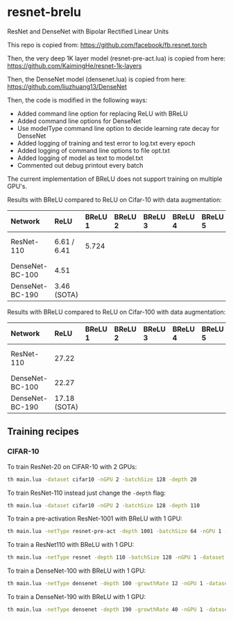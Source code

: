 # resnet-brelu
ResNet and DenseNet with Bipolar Rectified Linear Units

This repo is copied from:
https://github.com/facebook/fb.resnet.torch

Then, the very deep 1K layer model (resnet-pre-act.lua) is copied from here:
https://github.com/KaimingHe/resnet-1k-layers

Then, the DenseNet model (densenet.lua) is copied from here:
https://github.com/liuzhuang13/DenseNet

Then, the code is modified in the following ways:
- Added command line option for replacing ReLU with BReLU
- Added command line options for DenseNet
- Use modelType command line option to decide learning rate decay for DenseNet
- Added logging of training and test error to log.txt every epoch
- Added logging of command line options to file opt.txt
- Added logging of model as text to model.txt
- Commented out debug printout every batch

The current implementation of BReLU does not support training on multiple GPU's.

Results with BReLU compared to ReLU on Cifar-10 with data augmentation:

| Network         | ReLU           | BReLU 1   | BReLU 2 | BReLU 3 | BReLU 4 | BReLU 5 | BreLU        |
| :---            | :---           | :---      | :---    | :---    | :---    | :---    | :---         |
| ResNet-110      | 6.61 / 6.41    | 5.724     |         |         |         |         | 5.725 +- 0.0 |
| DenseNet-BC-100 | 4.51           |           |         |         |         |         |              |
| DenseNet-BC-190 | 3.46 (SOTA)    |           |         |         |         |         |              |

Results with BReLU compared to ReLU on Cifar-100 with data augmentation:

| Network         | ReLU           | BReLU 1   | BReLU 2 | BReLU 3 | BReLU 4 | BReLU 5 | BreLU        |
| :---            | :---           | :---      | :---    | :---    | :---    | :---    | :---         |
| ResNet-110      | 27.22          |           |         |         |         |         | 0.0 +- 0.0   |
| DenseNet-BC-100 | 22.27          |           |         |         |         |         |              |
| DenseNet-BC-190 | 17.18 (SOTA)   |           |         |         |         |         |              |


Training recipes
----------------

### CIFAR-10

To train ResNet-20 on CIFAR-10 with 2 GPUs:

```bash
th main.lua -dataset cifar10 -nGPU 2 -batchSize 128 -depth 20
```

To train ResNet-110 instead just change the `-depth` flag:

```bash
th main.lua -dataset cifar10 -nGPU 2 -batchSize 128 -depth 110
```

To train a pre-activation ResNet-1001 with BReLU with 1 GPU:

```bash
th main.lua -netType resnet-pre-act -depth 1001 -batchSize 64 -nGPU 1 -dataset cifar10 -nEpochs 200 -BReLU true
```
To train a ResNet110 with BReLU with 1 GPU:

```bash
th main.lua -netType resnet -depth 110 -batchSize 128 -nGPU 1 -dataset cifar10 -BReLU true
```

To train a DenseNet-100 with BReLU with 1 GPU:

```bash
th main.lua -netType densenet -depth 100 -growthRate 12 -nGPU 1 -dataset cifar10 -batchSize 64 -nEpochs 300 -optnet true -BReLU true
```

To train a DenseNet-190 with BReLU with 1 GPU:

```bash
th main.lua -netType densenet -depth 190 -growthRate 40 -nGPU 1 -dataset cifar10 -batchSize 64 -nEpochs 300 -optnet true -BReLU true
```
